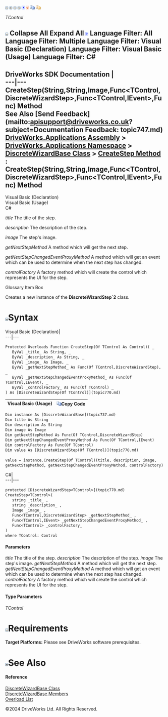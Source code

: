 ![](dotnetimages/collapse.gif) ![](dotnetimages/expand.gif) ![](dotnetimages/collapse.gif) ![](dotnetimages/expand.gif) ![](dotnetimages/drpdown.gif) ![](dotnetimages/drpdown_orange.gif) ![](dotnetimages/copycode.gif) ![](dotnetimages/copycodeHighlight.gif)

_TControl_
    

![](dotnetimages/collapse.gif) Collapse All Expand All ![](dotnetimages/drpdown.gif) Language Filter: All  Language Filter: Multiple  Language Filter: Visual Basic (Declaration) Language Filter: Visual Basic (Usage) Language Filter: C#  
---  
DriveWorks SDK Documentation  |   
---|---  
CreateStep<TControl>(String,String,Image,Func<TControl,DiscreteWizardStep>,Func<TControl,IEvent>,Func<TControl>) Method   
See Also [Send Feedback](mailto:apisupport@driveworks.co.uk?subject=Documentation Feedback: topic747.md)  
[DriveWorks.Applications Assembly](topic13.md) > [DriveWorks.Applications Namespace](topic16.md) > [DiscreteWizardBase Class](topic737.md) > [CreateStep Method](topic744.md) : CreateStep<TControl>(String,String,Image,Func<TControl,DiscreteWizardStep>,Func<TControl,IEvent>,Func<TControl>) Method  
---  
  
Visual Basic (Declaration)    
Visual Basic (Usage)    
C# 

_title_
    The title of the step.

_description_
    The description of the step.

_image_
    The step's image.

_getNextStepMethod_
    A method which will get the next step.

_getNextStepChangedEventProxyMethod_
    A method which will get an event which can be used to determine when the next step has changed.

_controlFactory_
    A factory method which will create the control which represents the UI for the step.

Glossary Item Box

Creates a new instance of the **DiscreteWizardStep`2** class. 

# ![](dotnetimages/collapse.gif)Syntax

Visual Basic (Declaration)|   
---|---  
      
    
    Protected Overloads Function CreateStep(Of TControl As Control)( _
       ByVal _title_ As String, _
       ByVal _description_ As String, _
       ByVal _image_ As Image, _
       ByVal _getNextStepMethod_ As Func(Of TControl,DiscreteWizardStep), _
       ByVal _getNextStepChangedEventProxyMethod_ As Func(Of TControl,IEvent), _
       ByVal _controlFactory_ As Func(Of TControl) _
    ) As [DiscreteWizardStep(Of TControl)](topic770.md)  
  
Visual Basic (Usage)| ![](dotnetimages/copycode.gif)Copy Code  
---|---  
      
    
    Dim instance As [DiscreteWizardBase](topic737.md)
    Dim title As String
    Dim description As String
    Dim image As Image
    Dim getNextStepMethod As Func(Of TControl,DiscreteWizardStep)
    Dim getNextStepChangedEventProxyMethod As Func(Of TControl,IEvent)
    Dim controlFactory As Func(Of TControl)
    Dim value As [DiscreteWizardStep(Of TControl)](topic770.md)
     
    value = instance.CreateStep(Of TControl)(title, description, image, getNextStepMethod, getNextStepChangedEventProxyMethod, controlFactory)  
  
C#|   
---|---  
      
    
    protected [DiscreteWizardStep<TControl>](topic770.md) CreateStep<TControl>( 
       string _title_ ,
       string _description_ ,
       Image _image_ ,
       Func<TControl,DiscreteWizardStep> _getNextStepMethod_ ,
       Func<TControl,IEvent> _getNextStepChangedEventProxyMethod_ ,
       Func<TControl> _controlFactory_
    )
    where TControl: Control  
  
#### Parameters

 _title_
    The title of the step.
_description_
    The description of the step.
_image_
    The step's image.
_getNextStepMethod_
    A method which will get the next step.
_getNextStepChangedEventProxyMethod_
    A method which will get an event which can be used to determine when the next step has changed.
_controlFactory_
    A factory method which will create the control which represents the UI for the step.

#### Type Parameters

_TControl_
    

# ![](dotnetimages/collapse.gif)Requirements

**Target Platforms:** Please see DriveWorks software prerequisites.

# ![](dotnetimages/collapse.gif)See Also

#### Reference

[DiscreteWizardBase Class](topic737.md)   
[DiscreteWizardBase Members](topic738.md)   
[Overload List](topic744.md)

©2024 DriveWorks Ltd. All Rights Reserved.
